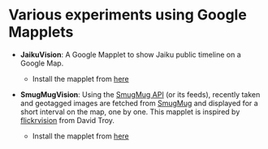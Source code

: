 # Various experiments using Google Mapplets #


  * **JaikuVision**: A Google Mapplet to show Jaiku public timeline on a Google Map.
    * Install the mapplet from [here](http://maps.google.com/ig/add?synd=mpl&pid=mpl&moduleurl=http://mapplets.googlecode.com/svn/trunk/jaikuvision/JaikuVision.xml)


  * **SmugMugVision**: Using the [SmugMug API](http://smugmug.jot.com/API) (or its feeds), recently taken and geotagged images are fetched from [SmugMug](http://smugmug.com/) and displayed for a short interval on the map, one by one. This mapplet is inspired by [flickrvision](http://flickrvision.com) from David Troy.
    * Install the mapplet from [here](http://maps.google.com/ig/add?synd=mpl&pid=mpl&moduleurl=http://mapplets.googlecode.com/svn/trunk/smugmugvision/SmugMugVision.mapplet)
